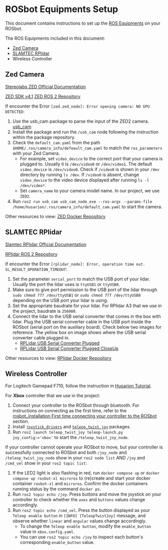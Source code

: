 # ROSbot Equipments Setup

This document contains instructions to set up the [ROS Equipments](https://husarion.com/tutorials/ros-equipment/) on your ROSbot.

The ROS Equipments included in this document:
- [Zed Camera](https://husarion.com/tutorials/ros-equipment/zed/)
- [SLAMTEC RPlidar](https://husarion.com/tutorials/ros-equipment/rplidar/)
- Wireless Controller

## Zed Camera
[Stereolabs ZED Official Documentation](https://www.stereolabs.com/docs/)

[ZED SDK v4.1](https://www.stereolabs.com/developers/release)
[ZED ROS 2 Repository](https://github.com/stereolabs/zed-ros2-wrapper)

If encounter the Error `[zed.zed_node]: Error opening camera: NO GPU DETECTED`:
1. Use the usb_cam package to parse the input of the ZED2 camera.
[usb_cam](https://github.com/ros-drivers/usb_cam)
2. Install the package and run the `/usb_cam` node following the instruction within the package repository.
3. Check the `default_cam.yaml` from the path `$HOME/.ros/camera_info/defeault_cam.yaml` to match the `ros_parameters` with your Zed Camera. 
   - For example, set `video_device` to the correct port that your camera is plugged to. Usually it is `/dev/video0` or `/dev/video1`.
     The default `video_device` is `/dev/video0`. Check if `/video0` is shown in your `/dev` directory by running `ls /dev`. If `/video0` is absent, change `video_device` to the video device displayed after running `ls -l /dev/video*`.
   - Set `camera_name` to your camera model name. In our project, we use `ZED2`.
4. Run `ros2 run usb_cam usb_cam_node_exe --ros-args --params-file /home/husarion/.ros/camera_info/default_cam.yaml` to start the camera.

Other resources to view:
[ZED Docker Repository](https://github.com/husarion/zed-docker)

## SLAMTEC RPlidar
[Slamtec RPlidar Official Documentation](https://www.slamtec.com/en/) 

[RPlidar ROS 2 Repository](https://github.com/Slamtec/rplidar_ros/tree/ros2/)

If encounter the Error `[rplidar_node]: Error, operation time out. SL_RESULT_OPERATION_TIMEOUT`:
1. Set the parameter `serial_port` to match the USB port of your lidar. Usually the port the lidar uses is `ttyUSB1` or `ttyUSB0`.
2. Make sure to give port permission to the USB port of the lidar through `sudo chmod 777 /dev/ttyUSB1` or `sudo chmod 777 /dev/ttyUSB0` depending on the USB port your lidar is using.
3. Set the appropriate baudrate for your lidar. For RPlidar A3 that we use in the project, baudrate is `256000`.
4. Connect the lidar to the USB serial converter that comes in the box with lidar. Plug the USB serial converter cable in the USB port inside the ROSbot (serial port on the auxiliary board). Check below two images for reference. The yellow box on image shows where the USB serial converter cable plugged in.
   - [RPLidar USB Serial Converter Plugged](image/RPLidar%20USB%20Serial%20Converter%20Plugged.png)
   - [RPLidar USB Serial Converter Plugged CloseUp](image/RPLidar%20USB%20Serial%20Converter%20Plugged%20CloseUp.png)

Other resources to view:
[RPlidar Docker Repository](https://github.com/husarion/rplidar-docker)

## Wireless Controller

For Logitech Gamepad F710, follow the instruction in [Husarion Tutorial](https://husarion.com/tutorials/ros-equipment/gamepad-f710/).

For **Xbox** controller that we use in the project:
1. Connect your controller to the ROSbot through bluetooth. For instructions on connecting as the first time, refer to the [rosbot_installation First time connecting your controller to the ROSbot](rosbot_installation.md#first-time-connecting-your-controller-to-the-rosbot) section.
2. Install [`joystick_drivers`](https://github.com/ros-drivers/joystick_drivers/tree/ros2?tab=readme-ov-file) and [`teleop_twist_joy`](https://github.com/ros2/teleop_twist_joy/tree/humble) packages.
3. Run `ros2 launch teleop_twist_joy teleop-launch.py joy_config:='xbox'` to start the `/teleop_twist_joy_node`.

If your controller cannot operate your ROSbot to move, but your controller is successfully connected to ROSbot and both `/joy_node` and `/teleop_twist_joy_node` show in your `ros2 node list` AND `/joy` and `/cmd_vel` show in your `ros2 topic list`:
1. If the LED2 light is also flashing in red, run `docker compose up` or `docker compose up rosbot-xl microros` to (re)create and start your docker container `rosbot-xl` and `microros`. 
Confirm the docker containers running status by the command `docker ps`.
2. Run `ros2 topic echo /joy`. Press buttons and move the joystick on your controller to check whether the `axes` and `buttons` values change accordingly.
3. Run `ros2 topic echo /cmd_vel`. Press the button displayed as your `Teleop enable button` in `[INFO] [TeleopTwistJoy]` message, and observe whether `linear` and `angular` values change accordingly.
   - To change the `Teleop enable button`, modify the `enable_button` value in `xbox.config.yaml`.
   - You can use `ros2 topic echo /joy` to inspect each button's corresponding `enable_button` value.

